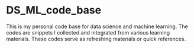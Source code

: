 # DS_ML_code_base
This is my personal code base for data science and machine learning. The codes are snippets I collected and integrated from various learning materials. These codes serve as refreshing materials or quick references.
